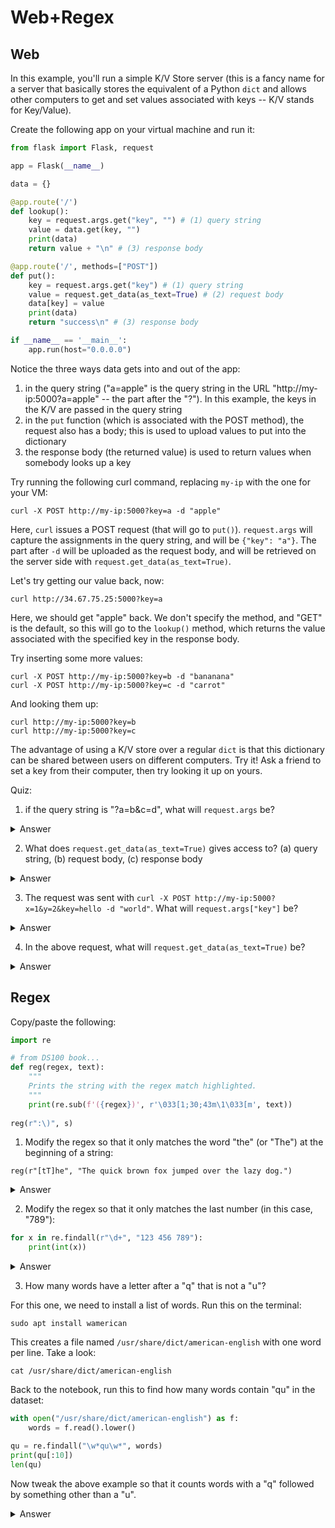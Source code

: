 # Web+Regex

## Web

In this example, you'll run a simple K/V Store server (this is a
fancy name for a server that basically stores the equivalent of a
Python `dict` and allows other computers to get and set values
associated with keys -- K/V stands for Key/Value).

Create the following app on your virtual machine and run it:

```python
from flask import Flask, request

app = Flask(__name__)

data = {}

@app.route('/')
def lookup():
    key = request.args.get("key", "") # (1) query string
    value = data.get(key, "")
    print(data)
    return value + "\n" # (3) response body

@app.route('/', methods=["POST"])
def put():
    key = request.args.get("key") # (1) query string
    value = request.get_data(as_text=True) # (2) request body
    data[key] = value
    print(data)
    return "success\n" # (3) response body

if __name__ == '__main__':
    app.run(host="0.0.0.0")
```

Notice the three ways data gets into and out of the app:
1. in the query string ("a=apple" is the query string in the URL "http://my-ip:5000?a=apple" -- the part after the "?").  In this example, the keys in the K/V are passed in the query string
2. in the `put` function (which is associated with the POST method), the request also has a body; this is used to upload values to put into the dictionary
3. the response body (the returned value) is used to return values when somebody looks up a key

Try running the following curl command, replacing `my-ip` with the one for your VM:

```
curl -X POST http://my-ip:5000?key=a -d "apple"
```

Here, `curl` issues a POST request (that will go to `put()`).
`request.args` will capture the assignments in the query string, and
will be `{"key": "a"}`.  The part after `-d` will be uploaded as the
request body, and will be retrieved on the server side with
`request.get_data(as_text=True)`.

Let's try getting our value back, now:

```
curl http://34.67.75.25:5000?key=a
```

Here, we should get "apple" back.  We don't specify the method, and
"GET" is the default, so this will go to the `lookup()` method, which
returns the value associated with the specified key in the response
body.

Try inserting some more values:

```
curl -X POST http://my-ip:5000?key=b -d "bananana"
curl -X POST http://my-ip:5000?key=c -d "carrot"
```

And looking them up:

```
curl http://my-ip:5000?key=b
curl http://my-ip:5000?key=c
```

The advantage of using a K/V store over a regular `dict` is that this
dictionary can be shared between users on different computers.  Try
it!  Ask a friend to set a key from their computer, then try looking
it up on yours.

Quiz:

1. if the query string is "?a=b&c=d", what will `request.args` be?

<details>
<summary>Answer</summary>
<pre>{"a": "b", "c": "d"}</pre>
</details>

2. What does `request.get_data(as_text=True)` gives access to?  (a) query string, (b) request body, (c) response body

<details>
<summary>Answer</summary>
(c) response body
</details>

3. The request was sent with `curl -X POST http://my-ip:5000?x=1&y=2&key=hello -d "world"`.  What will `request.args["key"]` be?

<details>
<summary>Answer</summary>
"hello"
</details>

4. In the above request, what will `request.get_data(as_text=True)` be?

<details>
<summary>Answer</summary>
"world"
</details>

## Regex

Copy/paste the following:

```python
import re

# from DS100 book...
def reg(regex, text):
    """
    Prints the string with the regex match highlighted.
    """
    print(re.sub(f'({regex})', r'\033[1;30;43m\1\033[m', text))
    
reg(r":\)", s)
```

1. Modify the regex so that it only matches the word "the" (or "The")
at the beginning of a string:

```
reg(r"[tT]he", "The quick brown fox jumped over the lazy dog.")
```

<details>
<summary>Answer</summary>
<pre>r"[tT]he"</pre>
</details>

2. Modify the regex so that it only matches the last number (in this
case, "789"):

```python
for x in re.findall(r"\d+", "123 456 789"):
    print(int(x))
```

<details>
<summary>Answer</summary>
<pre>r"\d+$"</pre>
</details>

3. How many words have a letter after a "q" that is not a "u"?

For this one, we need to install a list of words.  Run this on the
terminal:

```
sudo apt install wamerican
```

This creates a file named `/usr/share/dict/american-english` with one
word per line.  Take a look:

```
cat /usr/share/dict/american-english
```

Back to the notebook, run this to find how many words contain "qu" in
the dataset:

```python
with open("/usr/share/dict/american-english") as f:
    words = f.read().lower()

qu = re.findall("\w*qu\w*", words)
print(qu[:10])
len(qu)
```

Now tweak the above example so that it counts words with a "q"
followed by something other than a "u".

<details>
<summary>Answer</summary>
<pre>r"\w*q[^u\s]\w*"</pre>
</details>

